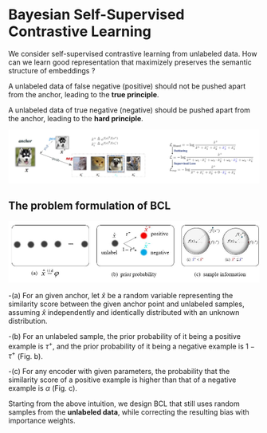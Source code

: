 # Bayesian Self-Supervised Contrastive Learning
We consider self-supervised contrastive learning from unlabeled data. 
How can we learn good representation that maximizely preserves the semantic structure of embeddings ?

A unlabeled data of false negative (positive) should not be pushed apart from the anchor, leading to the 
**true principle**.

A unlabeled data of true negative (negative) should be pushed apart from the anchor, leading to the **hard principle**.

![illustrative](https://github.com/liubin06/BCL/blob/main/pic/illustrative.jpeg)

## The problem formulation of BCL
![formulation](https://github.com/liubin06/BCL/blob/main/pic/formulation.jpg)

-(a) For an given anchor, let $\hat x$ be a random variable representing the similarity score between  the given anchor point and unlabeled samples, assuming $\hat x$ independently and identically distributed with an unknown distribution.

-(b) For an unlabeled sample, the prior probability of it being a positive example is $\tau^+$, and the prior probability of it being a negative example is $1-\tau^+$ (Fig. b).

-(c) For any encoder with given parameters, the probability that the similarity score of a positive example is higher than that of a negative example is $\alpha$ (Fig. c).

Starting from the above intuition, we design BCL that still uses random samples from the **unlabeled data**, while correcting the resulting bias with importance weights.
